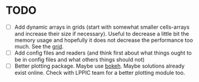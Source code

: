 # TODO
- [ ] Add dynamic arrays in grids (start with somewhat smaller cells-arrays and increase their size if necessary). Useful to decrease a little bit the memory usage and hopefully it does not decrease the performance too much. See the [grid](lppydsmc/data_structures/grid.py).
- [ ] Add config files and readers (and think first about what things ought to be in config files and what others things should not)
- [ ] Better plotting package. Maybe use [bokeh](https://docs.bokeh.org/en/latest/docs/gallery.html). Maybe solutions already exist online. Check with LPPIC team for a better plotting module too.